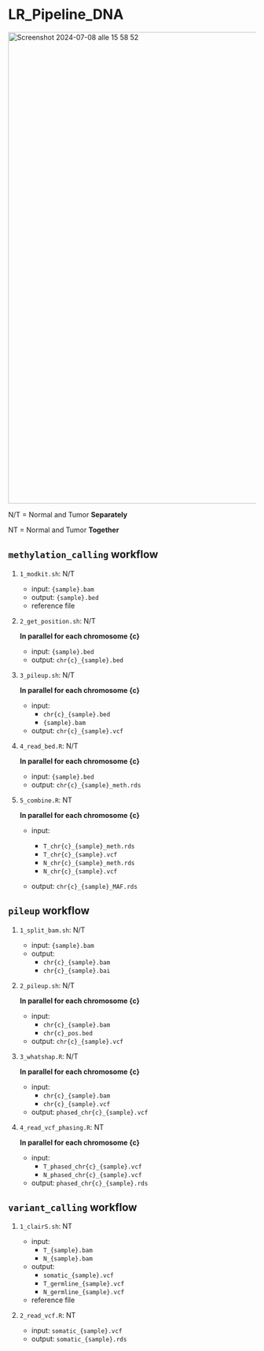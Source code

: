 # LR_Pipeline_DNA
<img width="958" alt="Screenshot 2024-07-08 alle 15 58 52" src="https://github.com/valerianilucrezia/LR_Pipeline_DNA/assets/72545549/04d31099-6b46-4df9-b404-ff0bb555ec14">


N/T = Normal and Tumor **Separately**

NT = Normal and Tumor **Together**

## `methylation_calling` workflow
1. `1_modkit.sh`: N/T
    - input: `{sample}.bam`
    - output: `{sample}.bed`
    - reference file
    
2. `2_get_position.sh`: N/T

   **In parallel for each chromosome {c}**
   - input: `{sample}.bed`
   - output: `chr{c}_{sample}.bed`

 3. `3_pileup.sh`: N/T
    
    **In parallel for each chromosome {c}**
    - input:
      - `chr{c}_{sample}.bed`
      - `{sample}.bam`
    - output: `chr{c}_{sample}.vcf`

 6. `4_read_bed.R`: N/T
    
     **In parallel for each chromosome {c}**
    - input: `{sample}.bed`
    - output: `chr{c}_{sample}_meth.rds`

7. `5_combine.R`: NT
    
     **In parallel for each chromosome {c}**
    - input:
      - `T_chr{c}_{sample}_meth.rds`
      - `T_chr{c}_{sample}.vcf`
      - `N_chr{c}_{sample}_meth.rds`
      - `N_chr{c}_{sample}.vcf`
        
    - output: `chr{c}_{sample}_MAF.rds`

## `pileup` workflow
1. `1_split_bam.sh`: N/T
    - input: `{sample}.bam`
    - output:
      - `chr{c}_{sample}.bam`
      - `chr{c}_{sample}.bai`

2. `2_pileup.sh`: N/T
    
     **In parallel for each chromosome {c}**
    - input:
      - `chr{c}_{sample}.bam`
      - `chr{c}_pos.bed`
    - output: `chr{c}_{sample}.vcf`

3. `3_whatshap.R`: N/T
    
     **In parallel for each chromosome {c}**
    - input:
        - `chr{c}_{sample}.bam`
        - `chr{c}_{sample}.vcf`
    - output:  `phased_chr{c}_{sample}.vcf`
  
4. `4_read_vcf_phasing.R`: NT
    
     **In parallel for each chromosome {c}**
    - input:
        - `T_phased_chr{c}_{sample}.vcf`
        - `N_phased_chr{c}_{sample}.vcf`
    - output:  `phased_chr{c}_{sample}.rds`
  

## `variant_calling` workflow
1. `1_clairS.sh`: NT
    - input:
      - `T_{sample}.bam`
      - `N_{sample}.bam`
    - output:
      - `somatic_{sample}.vcf`
      - `T_germline_{sample}.vcf`
      - `N_germline_{sample}.vcf`
    - reference file

2. `2_read_vcf.R`: NT
   - input: `somatic_{sample}.vcf`
   - output: `somatic_{sample}.rds`
  
